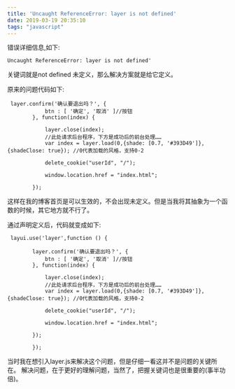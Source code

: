 ```yaml
---
title: 'Uncaught ReferenceError: layer is not defined'
date: 2019-03-19 20:35:10
tags: "javascript"
---
```

错误详细信息,如下:
```
Uncaught ReferenceError: layer is not defined'

```

关键词就是not defined 未定义，那么解决方案就是给它定义。
<!--more-->
原来的问题代码如下:
```
 layer.confirm('确认要退出吗？', {
            btn : [ '确定', '取消' ]//按钮
        }, function(index) {
        	
            layer.close(index);
            //此处请求后台程序，下方是成功后的前台处理……
            var index = layer.load(0,{shade: [0.7, '#393D49']}, {shadeClose: true}); //0代表加载的风格，支持0-2
            
            delete_cookie("userId", "/");

	        window.location.href = "index.html";
	
        });

```

这样在我的博客首页是可以生效的，不会出现未定义。但是当我将其抽象为一个函数的时候，其它地方就不行了。

通过声明定义后，代码就变成如下:
```
 layui.use('layer',function () { 
        	
        layer.confirm('确认要退出吗？', {
            btn : [ '确定', '取消' ]//按钮
        }, function(index) {
        	
            layer.close(index);
            //此处请求后台程序，下方是成功后的前台处理……
            var index = layer.load(0,{shade: [0.7, '#393D49']}, {shadeClose: true}); //0代表加载的风格，支持0-2
            
            delete_cookie("userId", "/");

	        window.location.href = "index.html";
	
        });
        
        });

```

当时我在想引入layer.js来解决这个问题，但是仔细一看这并不是问题的关键所在。
解决问题，在于更好的理解问题，当然了，把握关键词也是很重要的(事半功倍)。




